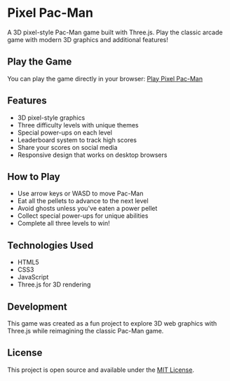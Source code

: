 # Pixel Pac-Man

A 3D pixel-style Pac-Man game built with Three.js. Play the classic arcade game with modern 3D graphics and additional features!

## Play the Game

You can play the game directly in your browser: [Play Pixel Pac-Man](https://YOUR-USERNAME.github.io/pixelpacman/)

## Features

- 3D pixel-style graphics
- Three difficulty levels with unique themes
- Special power-ups on each level
- Leaderboard system to track high scores
- Share your scores on social media
- Responsive design that works on desktop browsers

## How to Play

- Use arrow keys or WASD to move Pac-Man
- Eat all the pellets to advance to the next level
- Avoid ghosts unless you've eaten a power pellet
- Collect special power-ups for unique abilities
- Complete all three levels to win!

## Technologies Used

- HTML5
- CSS3
- JavaScript
- Three.js for 3D rendering

## Development

This game was created as a fun project to explore 3D web graphics with Three.js while reimagining the classic Pac-Man game.

## License

This project is open source and available under the [MIT License](LICENSE). 
